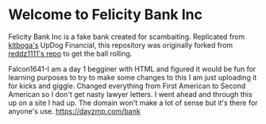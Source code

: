 # Welcome to Felicity Bank Inc
Felicity Bank Inc is a fake bank created for scambaiting. Replicated from [kitboga's](https://www.youtube.com/channel/UCm22FAXZMw1BaWeFszZxUKw/videos) UpDog Financial, this repository was originally forked from [reddz1111's repo](https://github.com/reddz1111/The-UpDog-Financial-Group/tree/2a308287a38ba7d61e64c8f75a83244fe254b5aa) to get the ball rolling.

Falcon1641-I am a day 1 begginer with HTML and figured it would be fun for learning purposes to try to make some changes to this I am just uploading it for kicks and giggle. Changed everything from First American to Second American so I don't get nasty lawyer letters. I went ahead and through this up on a site I had up. The domain won't make a lot of sense but it's there for anyone's use. https://dayzmp.com/bank
